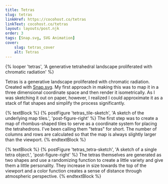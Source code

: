 ```yaml
---
title: Tetras
slug: tetras
linkHref: https://cocohost.co/tetras
linkText: cocohost.co/tetras
layout: layouts/post.njk
order: 3
tags: [Snap.svg, SVG Animation]
cover:
    slug: tetras_cover
    alt: Tetras
---
```

{% looper 'tetras', 'A generative tetrahedral landscape proliferated with chromatic radiation' %}

Tetras is a generative landscape proliferated with chromatic radiation. Created with [Snap.svg](http://snapsvg.io). My first approach in making this was to map it in a three dimensional coordinate space and then render it isometrically. As I was sketching it out on paper, however, I realized I could approximate it as a stack of flat shapes and simplify the process significantly.

{% textBlock %}
{% postFigure 'tetras_tile-sketch', 'A sketch of the underlying map tiles.', 'post-figure-right' %}
The first step was to create a map of rhombus-shaped tiles to serve as a coordinate system for placing the tetrahedrons. I've been calling them "tetras" for short. The number of columns and rows are calculated so that the map is always slightly larger than the viewport.
{% endtextBlock %}

{% textBlock %}
{% postFigure 'tetras_tetra-sketch', 'A sketch of a single tetra object.', 'post-figure-right' %}
The tetras themselves are generated as two shapes and use a randomizing function to create a little variety and give them a little personality. They increase in size towards the top of the viewport and a color function creates a sense of distance through atmospheric perspective.
{% endtextBlock %}





